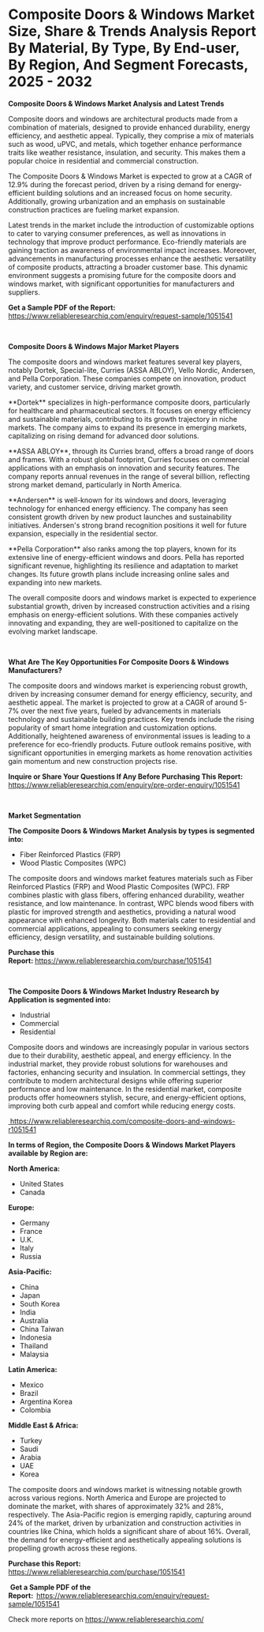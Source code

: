 <p><h1>Composite Doors & Windows Market Size, Share & Trends Analysis Report By Material, By Type, By End-user, By Region, And Segment Forecasts, 2025 - 2032</h1></p><p><strong>Composite Doors & Windows Market Analysis and Latest Trends</strong></p>
<p><p>Composite doors and windows are architectural products made from a combination of materials, designed to provide enhanced durability, energy efficiency, and aesthetic appeal. Typically, they comprise a mix of materials such as wood, uPVC, and metals, which together enhance performance traits like weather resistance, insulation, and security. This makes them a popular choice in residential and commercial construction.</p><p>The Composite Doors & Windows Market is expected to grow at a CAGR of 12.9% during the forecast period, driven by a rising demand for energy-efficient building solutions and an increased focus on home security. Additionally, growing urbanization and an emphasis on sustainable construction practices are fueling market expansion. </p><p>Latest trends in the market include the introduction of customizable options to cater to varying consumer preferences, as well as innovations in technology that improve product performance. Eco-friendly materials are gaining traction as awareness of environmental impact increases. Moreover, advancements in manufacturing processes enhance the aesthetic versatility of composite products, attracting a broader customer base. This dynamic environment suggests a promising future for the composite doors and windows market, with significant opportunities for manufacturers and suppliers.</p></p>
<p><strong>Get a Sample PDF of the Report:&nbsp;</strong> <a href="https://www.reliableresearchiq.com/enquiry/request-sample/1051541?utm_campaign=1123&utm_medium=2&utm_source=Github&utm_content=ia&utm_term=05022025&utm_id=composite-doors-windows">https://www.reliableresearchiq.com/enquiry/request-sample/1051541</a></p>
<p>&nbsp;</p>
<p><strong>Composite Doors & Windows Major Market Players</strong></p>
<p><p>The composite doors and windows market features several key players, notably Dortek, Special-lite, Curries (ASSA ABLOY), Vello Nordic, Andersen, and Pella Corporation. These companies compete on innovation, product variety, and customer service, driving market growth.</p><p>**Dortek** specializes in high-performance composite doors, particularly for healthcare and pharmaceutical sectors. It focuses on energy efficiency and sustainable materials, contributing to its growth trajectory in niche markets. The company aims to expand its presence in emerging markets, capitalizing on rising demand for advanced door solutions.</p><p>**ASSA ABLOY**, through its Curries brand, offers a broad range of doors and frames. With a robust global footprint, Curries focuses on commercial applications with an emphasis on innovation and security features. The company reports annual revenues in the range of several billion, reflecting strong market demand, particularly in North America.</p><p>**Andersen** is well-known for its windows and doors, leveraging technology for enhanced energy efficiency. The company has seen consistent growth driven by new product launches and sustainability initiatives. Andersen's strong brand recognition positions it well for future expansion, especially in the residential sector.</p><p>**Pella Corporation** also ranks among the top players, known for its extensive line of energy-efficient windows and doors. Pella has reported significant revenue, highlighting its resilience and adaptation to market changes. Its future growth plans include increasing online sales and expanding into new markets.</p><p>The overall composite doors and windows market is expected to experience substantial growth, driven by increased construction activities and a rising emphasis on energy-efficient solutions. With these companies actively innovating and expanding, they are well-positioned to capitalize on the evolving market landscape.</p></p>
<p>&nbsp;</p>
<p><strong>What Are The Key Opportunities For Composite Doors & Windows Manufacturers?</strong></p>
<p><p>The composite doors and windows market is experiencing robust growth, driven by increasing consumer demand for energy efficiency, security, and aesthetic appeal. The market is projected to grow at a CAGR of around 5-7% over the next five years, fueled by advancements in materials technology and sustainable building practices. Key trends include the rising popularity of smart home integration and customization options. Additionally, heightened awareness of environmental issues is leading to a preference for eco-friendly products. Future outlook remains positive, with significant opportunities in emerging markets as home renovation activities gain momentum and new construction projects rise.</p></p>
<p><strong>Inquire or Share Your Questions If Any Before Purchasing This Report:</strong> <a href="https://www.reliableresearchiq.com/enquiry/pre-order-enquiry/1051541?utm_campaign=1123&utm_medium=2&utm_source=Github&utm_content=ia&utm_term=05022025&utm_id=composite-doors-windows">https://www.reliableresearchiq.com/enquiry/pre-order-enquiry/1051541</a></p>
<p>&nbsp;</p>
<p><strong>Market Segmentation</strong></p>
<p><strong>The Composite Doors & Windows Market Analysis by types is segmented into:</strong></p>
<p><ul><li>Fiber Reinforced Plastics (FRP)</li><li>Wood Plastic Composites (WPC)</li></ul></p>
<p><p>The composite doors and windows market features materials such as Fiber Reinforced Plastics (FRP) and Wood Plastic Composites (WPC). FRP combines plastic with glass fibers, offering enhanced durability, weather resistance, and low maintenance. In contrast, WPC blends wood fibers with plastic for improved strength and aesthetics, providing a natural wood appearance with enhanced longevity. Both materials cater to residential and commercial applications, appealing to consumers seeking energy efficiency, design versatility, and sustainable building solutions.</p></p>
<p><strong>Purchase this Report:&nbsp;</strong><a href="https://www.reliableresearchiq.com/purchase/1051541?utm_campaign=1123&utm_medium=2&utm_source=Github&utm_content=ia&utm_term=05022025&utm_id=composite-doors-windows">https://www.reliableresearchiq.com/purchase/1051541</a></p>
<p>&nbsp;</p>
<p><strong>The Composite Doors & Windows Market Industry Research by Application is segmented into:</strong></p>
<p><ul><li>Industrial</li><li>Commercial</li><li>Residential</li></ul></p>
<p><p>Composite doors and windows are increasingly popular in various sectors due to their durability, aesthetic appeal, and energy efficiency. In the industrial market, they provide robust solutions for warehouses and factories, enhancing security and insulation. In commercial settings, they contribute to modern architectural designs while offering superior performance and low maintenance. In the residential market, composite products offer homeowners stylish, secure, and energy-efficient options, improving both curb appeal and comfort while reducing energy costs.</p></p>
<p><a href="https://www.reliableresearchiq.com/composite-doors-and-windows-r1051541?utm_campaign=1123&utm_medium=2&utm_source=Github&utm_content=ia&utm_term=05022025&utm_id=composite-doors-windows">&nbsp;https://www.reliableresearchiq.com/composite-doors-and-windows-r1051541</a></p>
<p><strong>In terms of Region, the Composite Doors & Windows Market Players available by Region are:</strong></p>
<p>
    <p> <strong> North America: </strong>
        <ul>
            <li>United States</li>
            <li>Canada</li>
        </ul>
        </p> 
    <p> <strong> Europe: </strong>
        <ul>
            <li>Germany</li>
            <li>France</li>
            <li>U.K.</li>
            <li>Italy</li>
            <li>Russia</li>
        </ul>
        </p> 
    <p> <strong> Asia-Pacific: </strong>
        <ul>
            <li>China</li>
            <li>Japan</li>
            <li>South Korea</li>
            <li>India</li>
            <li>Australia</li>
            <li>China Taiwan</li>
            <li>Indonesia</li>
            <li>Thailand</li>
            <li>Malaysia</li>
        </ul>
        </p> 
    <p> <strong> Latin America: </strong>
        <ul>
            <li>Mexico</li>
            <li>Brazil</li>
            <li>Argentina Korea</li>
            <li>Colombia</li>
        </ul>
        </p> 
    <p> <strong> Middle East & Africa: </strong>
        <ul>
            <li>Turkey</li>
            <li>Saudi</li>
            <li>Arabia</li>
            <li>UAE</li>
            <li>Korea</li>
        </ul>
    </p>
    </p>
<p><p>The composite doors and windows market is witnessing notable growth across various regions. North America and Europe are projected to dominate the market, with shares of approximately 32% and 28%, respectively. The Asia-Pacific region is emerging rapidly, capturing around 24% of the market, driven by urbanization and construction activities in countries like China, which holds a significant share of about 16%. Overall, the demand for energy-efficient and aesthetically appealing solutions is propelling growth across these regions.</p></p>
<p><strong>Purchase this Report: </strong><a href="https://www.reliableresearchiq.com/purchase/1051541?utm_campaign=1123&utm_medium=2&utm_source=Github&utm_content=ia&utm_term=05022025&utm_id=composite-doors-windows">https://www.reliableresearchiq.com/purchase/1051541</a></p>
<p>&nbsp;<strong>Get a Sample PDF of the Report:&nbsp;&nbsp;</strong><a href="https://www.reliableresearchiq.com/enquiry/request-sample/1051541?utm_campaign=1123&utm_medium=2&utm_source=Github&utm_content=ia&utm_term=05022025&utm_id=composite-doors-windows">https://www.reliableresearchiq.com/enquiry/request-sample/1051541</a></p>
<p><strong></strong></p>
<p>Check more reports on <a href="https://www.reliableresearchiq.com/?utm_campaign=1123&utm_medium=2&utm_source=Github&utm_content=ia&utm_term=05022025&utm_id=composite-doors-windows">https://www.reliableresearchiq.com/</a></p>